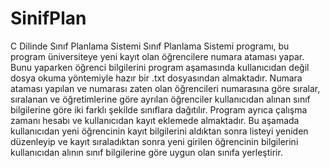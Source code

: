 # SinifPlan
C Dilinde Sınıf Planlama Sistemi
Sınıf Planlama Sistemi programı, bu program üniversiteye yeni kayıt olan öğrencilere numara ataması yapar. Bunu yaparken öğrenci bilgilerini program aşamasında kullanıcıdan değil dosya okuma yöntemiyle hazır bir .txt dosyasından almaktadır. Numara ataması yapılan ve numarası zaten olan öğrencileri numarasına göre sıralar, sıralanan ve öğretimlerine göre ayrılan öğrenciler kullanıcıdan alınan sınıf bilgilerine göre iki farklı şekilde sınıflara dağıtılır.
Program ayrıca çalışma zamanı hesabı ve kullanıcıdan kayıt eklemede almaktadır.
Bu aşamada kullanıcıdan yeni öğrencinin kayıt bilgilerini aldıktan sonra listeyi yeniden düzenleyip ve kayıt sıraladıktan sonra yeni girilen öğrencinin bilgilerini kullanıcıdan alının sınıf bilgilerine göre uygun olan sınıfa yerleştirir.
